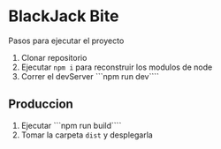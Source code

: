# BlackJack Bite

Pasos para ejecutar el proyecto

1. Clonar repositorio
2. Ejecutar ```npm i``` para reconstruir los modulos de node
3. Correr el devServer ```npm run dev````

## Produccion
1. Ejecutar ```npm run build````
2. Tomar la carpeta ```dist``` y desplegarla